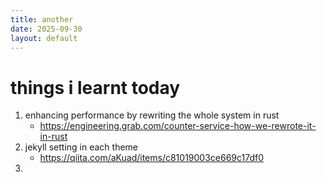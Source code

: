 ```yaml
---
title: another
date: 2025-09-30
layout: default
---
```


# things i learnt today
1. enhancing performance by rewriting the whole system in rust
    - https://engineering.grab.com/counter-service-how-we-rewrote-it-in-rust
1. jekyll setting in each theme
    - https://qiita.com/aKuad/items/c81019003ce669c17df0
1. 